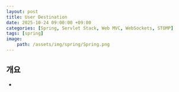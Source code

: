 ```yaml
---
layout: post
title: User Destination
date: 2025-10-24 09:00:00 +09:00
categories: [Spring, Servlet Stack, Web MVC, WebSockets, STOMP]
tags: [spring]
image:
    path: /assets/img/spring/Spring.png
---
```



## 개요 

- 